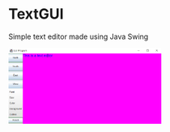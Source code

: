 # TextGUI
Simple text editor made using Java Swing

<img src="Screenshot.png" width="60%" height="60%"/>
